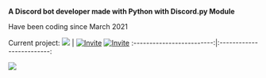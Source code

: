 **A Discord bot developer made with Python with Discord.py Module**

Have been coding since March 2021

Current project:
![](https://cdn.discordapp.com/avatars/909367670833561600/ae7b0acc222c2c9cda70d051357ff20a.png?size=256) | [![Invite](https://media.discordapp.net/attachments/972386427205734471/985588331775656056/button_invite-gamify_1.png)](https://discord.com/oauth2/authorize?client_id=909367670833561600&permissions=268520514&scope=bot) [![Invite](https://media.discordapp.net/attachments/972386427205734471/985588331775656056/button_invite-gamify_1.png)](https://discord.com/oauth2/authorize?client_id=909367670833561600&permissions=268520514&scope=bot)
:-------------------------:|:-------------------------:


[![](https://github-readme-stats.vercel.app/api?username=Caiwinson&show_icons=true&theme=blueberry)](https://github.com/Caiwinson)
